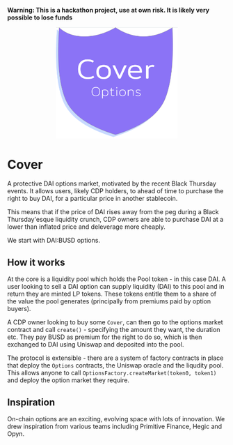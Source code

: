 __Warning: This is a hackathon project, use at own risk. It is likely very possible to lose funds__

<p align="center"><img src="https://github.com/hack-money/Cover/blob/master/logo.png?raw=true" width="280px"/></p>

# Cover
A protective DAI options market, motivated by the recent Black Thursday events. It allows users, likely CDP holders, to ahead of time to purchase the right to buy DAI, for a particular price in another stablecoin. 

This means that if the price of DAI rises away from the peg during a Black Thursday'esque liquidity crunch, CDP owners are able to purchase DAI at a lower than inflated price and deleverage more cheaply. 

We start with DAI:BUSD options.

## How it works
At the core is a liquidity pool which holds the Pool token - in this case DAI. A user looking to sell a DAI option can supply liquidity (DAI) to this pool and in return they are minted LP tokens. These tokens entitle them to a share of the value the pool generates (principally from premiums paid by option buyers). 

A CDP owner looking to buy some `Cover`, can then go to the options market contract and call `create()` - specifying the amount they want, the duration etc. They pay BUSD as premium for the right to do so, which is then exchanged to DAI using Uniswap and deposited into the pool. 

The protocol is extensible - there are a system of factory contracts in place that deploy the `Options` contracts, the Uniswap oracle and the liqudity pool. This allows anyone to call `OptionsFactory.createMarket(token0, token1)` and deploy the option market they require.

## Inspiration
On-chain options are an exciting, evolving space with lots of innovation. We drew inspiration from various teams including Primitive Finance, Hegic and Opyn. 


